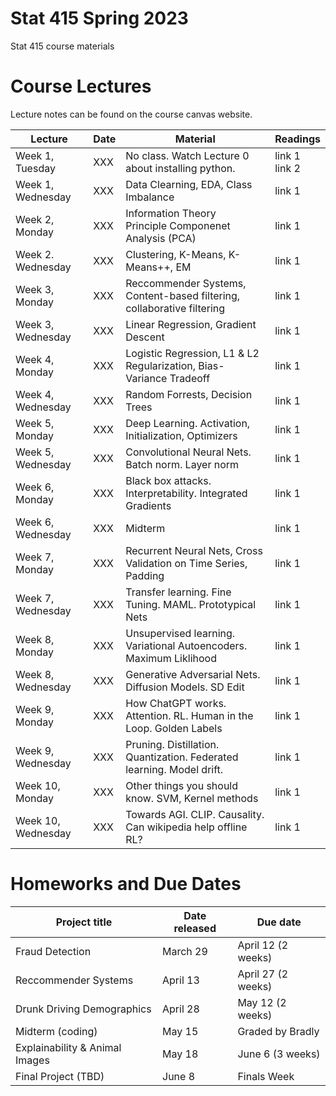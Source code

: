 # Stat 415 Spring 2023 
Stat 415 course materials



# Course Lectures 

Lecture notes can be found on the course canvas website. 


| Lecture                  |  Date | Material | Readings                
|--------------------------|-------|----------|-------------------------|
| Week 1, Tuesday          | XXX |   No class. Watch Lecture 0 about installing python.                           | link 1 <br/> link 2  |
| Week 1, Wednesday        | XXX | Data Clearning, EDA, Class Imbalance                                           | link 1  |
| Week 2, Monday           | XXX | Information Theory   <br/> Principle Componenet Analysis (PCA)                 | link 1  |
| Week 2. Wednesday        | XXX | Clustering, K-Means, K-Means++, EM                                             | link 1  |
| Week 3, Monday           | XXX | Reccommender Systems, Content-based filtering, <br/> collaborative filtering   | link 1  |
| Week 3, Wednesday        | XXX | Linear Regression, Gradient Descent                                            | link 1  |
| Week 4, Monday           | XXX | Logistic Regression, L1 & L2 Regularization, Bias-Variance Tradeoff            | link 1  |
| Week 4, Wednesday        | XXX | Random Forrests, Decision Trees                                                | link 1  |
| Week 5, Monday           | XXX | Deep Learning. Activation, Initialization, Optimizers                          | link 1  |
| Week 5, Wednesday        | XXX | Convolutional Neural Nets. Batch norm. Layer norm                              | link 1  |
| Week 6, Monday           | XXX | Black box attacks. Interpretability. Integrated Gradients                      | link 1  |
| Week 6, Wednesday        | XXX | Midterm                                                                        | link 1  |
| Week 7, Monday           | XXX | Recurrent Neural Nets, Cross Validation on Time Series, Padding                | link 1  |
| Week 7, Wednesday        | XXX | Transfer learning. Fine Tuning. MAML. Prototypical Nets                        | link 1  |
| Week 8, Monday           | XXX | Unsupervised learning. Variational Autoencoders. Maximum Liklihood             | link 1  |
| Week 8, Wednesday        | XXX | Generative Adversarial Nets. Diffusion Models. SD Edit                         | link 1  |
| Week 9, Monday           | XXX | How ChatGPT works. Attention. RL. Human in the Loop. Golden Labels             | link 1  |
| Week 9, Wednesday        | XXX | Pruning. Distillation. Quantization. Federated learning. Model drift.          | link 1  |
| Week 10, Monday          | XXX | Other things you should know. SVM, Kernel methods                              | link 1  |
| Week 10, Wednesday       | XXX | Towards AGI. CLIP. Causality. Can wikipedia help offline RL?                   | link 1  |



# Homeworks and Due Dates


| Project title                  | Date released | Due date                
|--------------------------------|---------------|-------------------------|
| Fraud Detection                | March 29      | April 12 (2 weeks)  |
| Reccommender Systems           | April 13      | April 27 (2 weeks)  |
| Drunk Driving Demographics     | April 28      | May 12   (2 weeks)  |
| Midterm (coding)               | May 15        | Graded by Bradly    |
| Explainability & Animal Images | May 18        | June 6    (3 weeks) | 
| Final Project (TBD)            | June 8        | Finals Week         |
